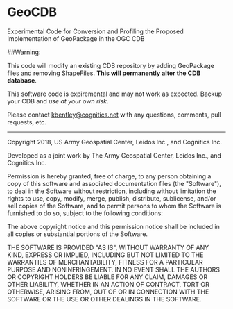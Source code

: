 # GeoCDB
Experimental Code for Conversion and Profiling the Proposed Implementation of GeoPackage in the OGC CDB


##Warning:

This code will modify an existing CDB repository by adding GeoPackage files and
removing ShapeFiles. **This will permanently alter the CDB database**.

This software code is expiremental and may not work as expected. Backup your CDB and 
_use at your own risk_.

Please contact kbentley@cognitics.net with any questions, comments, pull requests,
etc.

---
Copyright 2018, US Army Geospatial Center, Leidos Inc., and Cognitics Inc.

Developed as a joint work by The Army Geospatial Center, Leidos Inc., 
and Cognitics Inc. 

Permission is hereby granted, free of charge, to any person obtaining a copy of 
this software and associated documentation files (the "Software"), to deal in 
the Software without restriction, including without limitation the rights to use,
copy, modify, merge, publish, distribute, sublicense, and/or sell copies of the 
Software, and to permit persons to whom the Software is furnished to do so, subject 
to the following conditions:

The above copyright notice and this permission notice shall be included in all 
copies or substantial portions of the Software.

THE SOFTWARE IS PROVIDED "AS IS", WITHOUT WARRANTY OF ANY KIND, EXPRESS OR IMPLIED,
INCLUDING BUT NOT LIMITED TO THE WARRANTIES OF MERCHANTABILITY, FITNESS FOR A 
PARTICULAR PURPOSE AND NONINFRINGEMENT. IN NO EVENT SHALL THE AUTHORS OR COPYRIGHT 
HOLDERS BE LIABLE FOR ANY CLAIM, DAMAGES OR OTHER LIABILITY, WHETHER IN AN ACTION 
OF CONTRACT, TORT OR OTHERWISE, ARISING FROM, OUT OF OR IN CONNECTION WITH THE 
SOFTWARE OR THE USE OR OTHER DEALINGS IN THE SOFTWARE.



